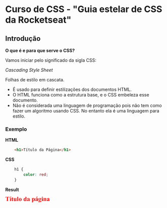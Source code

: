 # Curso de CSS - "Guia estelar de CSS da Rocketseat"

## Introdução

**O que é e para que serve o CSS?**

Vamos iniciar pelo significado da sigla CSS: 

*Cascading Style Sheet*

Folhas de estilo em cascata.

* É usado para definir estilizações dos documentos HTML.
* O HTML funciona como a estrutura base, e o CSS embeleza esse documento.
* Não é considerada uma linguagem de programação pois não tem como fazer um algoritmo usando CSS. No entanto ela é uma linguagem para estilo.

### Exemplo

**HTML**
```html
    <h1>Título da Página</h1>
```

**CSS**
```css
    h1 {
        color: red;
    }
``` 

**Result**

![título em vermelho](./title.png)